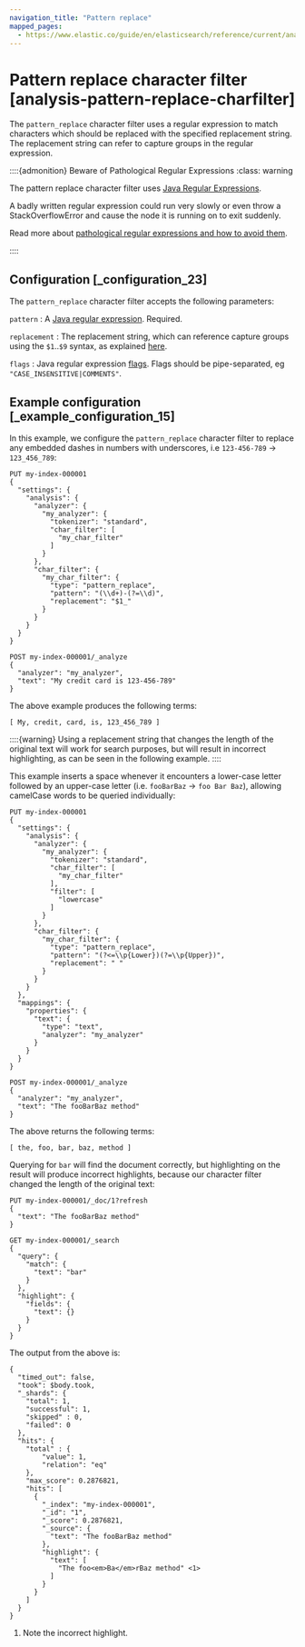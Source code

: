 ```yaml
---
navigation_title: "Pattern replace"
mapped_pages:
  - https://www.elastic.co/guide/en/elasticsearch/reference/current/analysis-pattern-replace-charfilter.html
---
```


# Pattern replace character filter [analysis-pattern-replace-charfilter]


The `pattern_replace` character filter uses a regular expression to match characters which should be replaced with the specified replacement string. The replacement string can refer to capture groups in the regular expression.

::::{admonition} Beware of Pathological Regular Expressions
:class: warning

The pattern replace character filter uses [Java Regular Expressions](https://docs.oracle.com/javase/8/docs/api/java/util/regex/Pattern.md).

A badly written regular expression could run very slowly or even throw a StackOverflowError and cause the node it is running on to exit suddenly.

Read more about [pathological regular expressions and how to avoid them](https://www.regular-expressions.info/catastrophic.html).

::::



## Configuration [_configuration_23]

The `pattern_replace` character filter accepts the following parameters:

`pattern`
:   A [Java regular expression](https://docs.oracle.com/javase/8/docs/api/java/util/regex/Pattern.md). Required.

`replacement`
:   The replacement string, which can reference capture groups using the `$1`..`$9` syntax, as explained [here](https://docs.oracle.com/javase/8/docs/api/java/util/regex/Matcher.md#appendReplacement-java.lang.StringBuffer-java.lang.String-).

`flags`
:   Java regular expression [flags](https://docs.oracle.com/javase/8/docs/api/java/util/regex/Pattern.md#field.summary). Flags should be pipe-separated, eg `"CASE_INSENSITIVE|COMMENTS"`.


## Example configuration [_example_configuration_15]

In this example, we configure the `pattern_replace` character filter to replace any embedded dashes in numbers with underscores, i.e `123-456-789` → `123_456_789`:

```console
PUT my-index-000001
{
  "settings": {
    "analysis": {
      "analyzer": {
        "my_analyzer": {
          "tokenizer": "standard",
          "char_filter": [
            "my_char_filter"
          ]
        }
      },
      "char_filter": {
        "my_char_filter": {
          "type": "pattern_replace",
          "pattern": "(\\d+)-(?=\\d)",
          "replacement": "$1_"
        }
      }
    }
  }
}

POST my-index-000001/_analyze
{
  "analyzer": "my_analyzer",
  "text": "My credit card is 123-456-789"
}
```

The above example produces the following terms:

```text
[ My, credit, card, is, 123_456_789 ]
```

::::{warning}
Using a replacement string that changes the length of the original text will work for search purposes, but will result in incorrect highlighting, as can be seen in the following example.
::::


This example inserts a space whenever it encounters a lower-case letter followed by an upper-case letter (i.e. `fooBarBaz` → `foo Bar Baz`), allowing camelCase words to be queried individually:

```console
PUT my-index-000001
{
  "settings": {
    "analysis": {
      "analyzer": {
        "my_analyzer": {
          "tokenizer": "standard",
          "char_filter": [
            "my_char_filter"
          ],
          "filter": [
            "lowercase"
          ]
        }
      },
      "char_filter": {
        "my_char_filter": {
          "type": "pattern_replace",
          "pattern": "(?<=\\p{Lower})(?=\\p{Upper})",
          "replacement": " "
        }
      }
    }
  },
  "mappings": {
    "properties": {
      "text": {
        "type": "text",
        "analyzer": "my_analyzer"
      }
    }
  }
}

POST my-index-000001/_analyze
{
  "analyzer": "my_analyzer",
  "text": "The fooBarBaz method"
}
```

The above returns the following terms:

```text
[ the, foo, bar, baz, method ]
```

Querying for `bar` will find the document correctly, but highlighting on the result will produce incorrect highlights, because our character filter changed the length of the original text:

```console
PUT my-index-000001/_doc/1?refresh
{
  "text": "The fooBarBaz method"
}

GET my-index-000001/_search
{
  "query": {
    "match": {
      "text": "bar"
    }
  },
  "highlight": {
    "fields": {
      "text": {}
    }
  }
}
```

The output from the above is:

```console-result
{
  "timed_out": false,
  "took": $body.took,
  "_shards": {
    "total": 1,
    "successful": 1,
    "skipped" : 0,
    "failed": 0
  },
  "hits": {
    "total" : {
        "value": 1,
        "relation": "eq"
    },
    "max_score": 0.2876821,
    "hits": [
      {
        "_index": "my-index-000001",
        "_id": "1",
        "_score": 0.2876821,
        "_source": {
          "text": "The fooBarBaz method"
        },
        "highlight": {
          "text": [
            "The foo<em>Ba</em>rBaz method" <1>
          ]
        }
      }
    ]
  }
}
```

1. Note the incorrect highlight.


